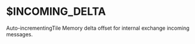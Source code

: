 # $INCOMING_DELTA

Auto-incrementingTile Memory delta offset for internal exchange incoming
messages.
